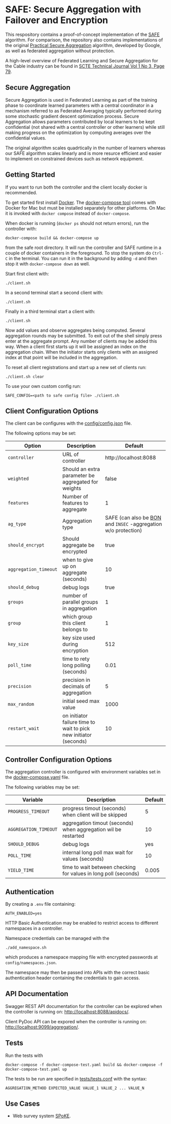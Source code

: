 # SAFE: Secure Aggregation with Failover and Encryption

This respository contains a proof-of-concept implementation
of the [SAFE](https://arxiv.org/abs/2108.05475) algorithm. For comparison, the repository also contains implementations of the original [Practical Secure Aggregation](https://dl.acm.org/doi/10.1145/3133956.3133982) algorithm,
developed by Google, as well as federated aggregation without protection.

A high-level overview
of Federated Learning and Secure Aggregation for the Cable industry can be found in
[SCTE Technical Journal Vol 1 No 3, Page 79](https://wagtail-prod-storage.s3.amazonaws.com/documents/SCTE_Technical_Journal_V1N3.pdf).

## Secure Aggregation
Secure Aggregation is used in Federated Learning as part of the training phase to coordinate
learned parameters with a central coordinator in a mechanism referred to as Federated Averaging
typically performed during some stochastic gradient descent optimization process. 
Secure Aggregation allows parameters contributed by local learners to be kept confidential 
(not shared with a central controller or other learners) while still making progress on
the optimization by computing averages over the confidential values.

The original algorithm scales quadrtically in the number of learners whereas our SAFE
algorithm scales linearly and is more resurce efficient and easier to implement on constrained
devices such as network equipment.

## Getting Started
If you want to run both the controller and the client locally docker is recommended.

To get started first install [Docker](https://docker.com). The [docker-compose tool](https://docs.docker.com/compose/) comes with 
Docker for Mac but must be installed separately for other platforms. On Mac it is invoked with
`docker compose` instead of `docker-compose`.

When docker is running (`docker ps` should not return errors), run the controller with:
```
docker-compose build && docker-compose up
```
from the safe root directory. It will run the controller and SAFE runtime in a couple of docker containers in the foreground. To stop the
system do `Ctrl-C` in the terminal. You can run it in the background by adding `-d` and then stop it with `docker-compose down` as well.

Start first client with:
```
./client.sh
```
In a second terminal start a second client with:
```
./client.sh
```
Finally in a third terminal start a client with:
```
./client.sh
```

Now add values and observe aggregates being computed. Several aggregation
rounds may be submitted. To exit out of the shell simply press enter at
the aggregate prompt. Any number of clients may be added this way.
When a client first starts up it will be assigned an index on the aggregation
chain. When the initiator starts only clients with an assigned index at that point
will be included in the aggregation.

To reset all client registrations and start up a new set of clients run:
```
./client.sh clear
```

To use your own custom config run:
```
SAFE_CONFIG=<path to safe config file> ./client.sh 
```

## Client Configuration Options
The client can be configures with the [config/config.json](config/config.json)
file. 

The following options may be set:

| Option | Description | Default |
| --- | --- | --- |
| `controller` | URL of controller|http://localhost:8088 |
| `weighted`| Should an extra parameter be aggregated for weights | false |
| `features` | Number of features to aggregate | 1 |
| `ag_type` | Aggregation type | SAFE (can also be [BON](https://dl.acm.org/doi/10.1145/3133956.3133982) and `INSEC` -aggregation w/o protection) |
| `should_encrypt`| Should aggregate be encrypted | true |
| `aggregation_timeout` | when to give up on aggregate (seconds) | 10 |
| `should_debug` | debug logs | true | 
| `groups` | number of parallel groups in aggregation | 1 |
| `group` | which group this client belongs to | 1 |
| `key_size` | key size used during encryption | 512 |
| `poll_time` | time to rety long polling (seconds) | 0.01 |
| `precision` | precision in decimals of aggregation | 5 |
| `max_random` | initial seed max value | 1000 |
| `restart_wait` | on initiator failure time to wait to pick new initiator (seconds) | 10 |


## Controller Configuration Options
The aggregation controller is configured with environment variables
set in the [docker-compose.yaml](docker-compose.yaml) file.

The following variables may be set:

| Variable | Description | Default |
| --- | --- | --- |
| `PROGRESS_TIMEOUT` | progress timout (seconds) when client will be skipped | 5 |
| `AGGREGATION_TIMEOUT` | aggregation timout (seconds) when aggregation wil be restarted | 10 |
| `SHOULD_DEBUG` | debug logs | yes |
| `POLL_TIME` | internal long poll max wait for values (seconds) | 10 |
| `YIELD_TIME` | time to wait between checking for values in long poll (seconds) | 0.005 |

## Authentication
By creating a `.env` file containing:
```
AUTH_ENABLED=yes
```
HTTP Basic Authentication may be enabled to restrict access to
different namespaces in a controller.

Namespace credentials can be managed with the 
```
./add_namespace.sh
```
which produces a namespace mapping file with encrypted 
passwords at `config/namespaces.json`.

The namespace may then be passed into APIs with the correct
basic authentication header containing the credentials to gain access.


## API Documentation
Swagger REST API documentation for the controller can be explored when the controller is running on:
[http://localhost:8088/apidocs/](http://localhost:8088/apidocs/).

Client PyDoc API can be expored when the controller is running on:
[http://localhost:9099/aggregation/](http://localhost:9099/aggregation/).

## Tests
Run the tests with
```
docker-compose -f docker-compose-test.yaml build && docker-compose -f docker-compose-test.yaml up
```
The tests to be run are specified in [tests/tests.conf](tests/tests.conf)
with the syntax:
```
AGGREGATION_METHOD EXPECTED_VALUE VALUE_1 VALUE_2 ... VALUE_N
```

## Use Cases

*  Web survey system [SPoKE](https://github.com/cablelabs/spoke). 

